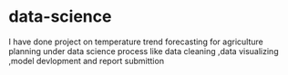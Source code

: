 # data-science
I have done project on temperature trend forecasting for agriculture planning under data science process like data cleaning ,data visualizing ,model devlopment and report submittion
